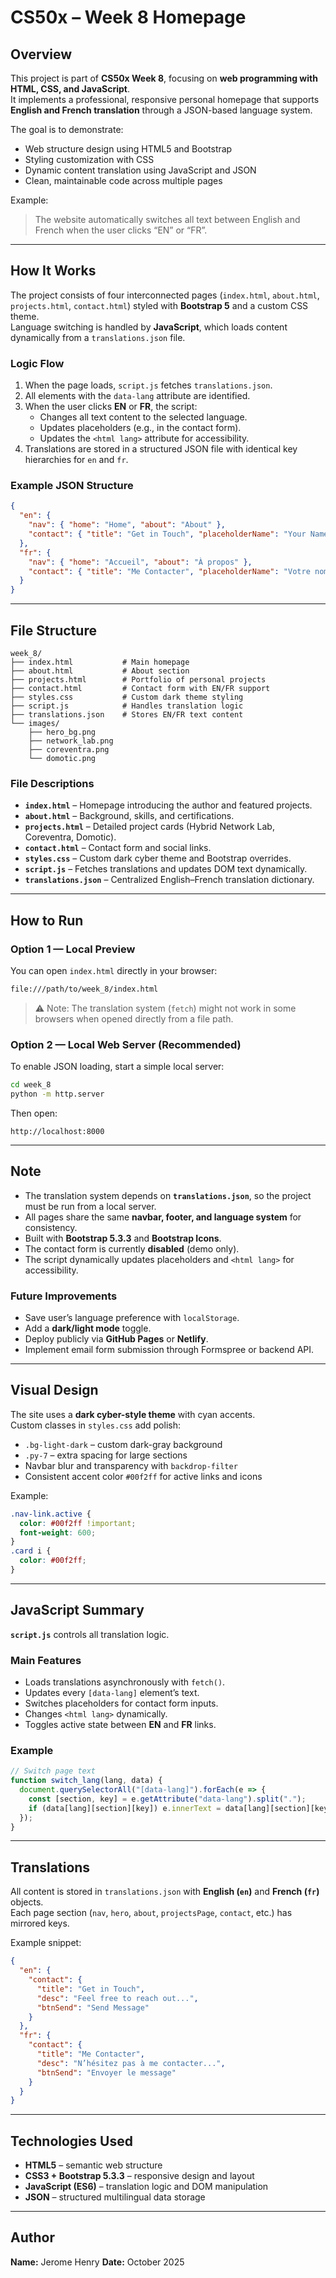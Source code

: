 # CS50x – Week 8 Homepage

## Overview
This project is part of **CS50x Week 8**, focusing on **web programming with HTML, CSS, and JavaScript**.  
It implements a professional, responsive personal homepage that supports **English and French translation** through a JSON-based language system.

The goal is to demonstrate:
- Web structure design using HTML5 and Bootstrap  
- Styling customization with CSS  
- Dynamic content translation using JavaScript and JSON  
- Clean, maintainable code across multiple pages  

Example:  
> The website automatically switches all text between English and French when the user clicks “EN” or “FR”.

---

## How It Works
The project consists of four interconnected pages (`index.html`, `about.html`, `projects.html`, `contact.html`) styled with **Bootstrap 5** and a custom CSS theme.  
Language switching is handled by **JavaScript**, which loads content dynamically from a `translations.json` file.

### Logic Flow
1. When the page loads, `script.js` fetches `translations.json`.
2. All elements with the `data-lang` attribute are identified.
3. When the user clicks **EN** or **FR**, the script:
   - Changes all text content to the selected language.  
   - Updates placeholders (e.g., in the contact form).  
   - Updates the `<html lang>` attribute for accessibility.
4. Translations are stored in a structured JSON file with identical key hierarchies for `en` and `fr`.

### Example JSON Structure
```json
{
  "en": {
    "nav": { "home": "Home", "about": "About" },
    "contact": { "title": "Get in Touch", "placeholderName": "Your Name" }
  },
  "fr": {
    "nav": { "home": "Accueil", "about": "À propos" },
    "contact": { "title": "Me Contacter", "placeholderName": "Votre nom" }
  }
}
```

---

## File Structure
```
week_8/
├── index.html           # Main homepage
├── about.html           # About section
├── projects.html        # Portfolio of personal projects
├── contact.html         # Contact form with EN/FR support
├── styles.css           # Custom dark theme styling
├── script.js            # Handles translation logic
├── translations.json    # Stores EN/FR text content
└── images/
    ├── hero_bg.png
    ├── network_lab.png
    ├── coreventra.png
    └── domotic.png
```

### File Descriptions
- **`index.html`** – Homepage introducing the author and featured projects.  
- **`about.html`** – Background, skills, and certifications.  
- **`projects.html`** – Detailed project cards (Hybrid Network Lab, Coreventra, Domotic).  
- **`contact.html`** – Contact form and social links.  
- **`styles.css`** – Custom dark cyber theme and Bootstrap overrides.  
- **`script.js`** – Fetches translations and updates DOM text dynamically.  
- **`translations.json`** – Centralized English–French translation dictionary.

---

## How to Run

### Option 1 — Local Preview
You can open `index.html` directly in your browser:
```bash
file:///path/to/week_8/index.html
```

> ⚠️ Note: The translation system (`fetch`) might not work in some browsers when opened directly from a file path.

### Option 2 — Local Web Server (Recommended)
To enable JSON loading, start a simple local server:
```bash
cd week_8
python -m http.server
```
Then open:
```
http://localhost:8000
```

---

## Note
- The translation system depends on **`translations.json`**, so the project must be run from a local server.  
- All pages share the same **navbar, footer, and language system** for consistency.  
- Built with **Bootstrap 5.3.3** and **Bootstrap Icons**.  
- The contact form is currently **disabled** (demo only).  
- The script dynamically updates placeholders and `<html lang>` for accessibility.  

### Future Improvements
- Save user’s language preference with `localStorage`.  
- Add a **dark/light mode** toggle.  
- Deploy publicly via **GitHub Pages** or **Netlify**.  
- Implement email form submission through Formspree or backend API.  

---

## Visual Design
The site uses a **dark cyber-style theme** with cyan accents.  
Custom classes in `styles.css` add polish:
- `.bg-light-dark` – custom dark-gray background  
- `.py-7` – extra spacing for large sections  
- Navbar blur and transparency with `backdrop-filter`  
- Consistent accent color `#00f2ff` for active links and icons  

Example:
```css
.nav-link.active {
  color: #00f2ff !important;
  font-weight: 600;
}
.card i {
  color: #00f2ff;
}
```

---

## JavaScript Summary
**`script.js`** controls all translation logic.

### Main Features
- Loads translations asynchronously with `fetch()`.
- Updates every `[data-lang]` element’s text.  
- Switches placeholders for contact form inputs.  
- Changes `<html lang>` dynamically.  
- Toggles active state between **EN** and **FR** links.

### Example
```js
// Switch page text
function switch_lang(lang, data) {
  document.querySelectorAll("[data-lang]").forEach(e => {
    const [section, key] = e.getAttribute("data-lang").split(".");
    if (data[lang][section][key]) e.innerText = data[lang][section][key];
  });
}
```

---

## Translations
All content is stored in `translations.json` with **English (`en`)** and **French (`fr`)** objects.  
Each page section (`nav`, `hero`, `about`, `projectsPage`, `contact`, etc.) has mirrored keys.

Example snippet:
```json
{
  "en": {
    "contact": {
      "title": "Get in Touch",
      "desc": "Feel free to reach out...",
      "btnSend": "Send Message"
    }
  },
  "fr": {
    "contact": {
      "title": "Me Contacter",
      "desc": "N’hésitez pas à me contacter...",
      "btnSend": "Envoyer le message"
    }
  }
}
```

---

## Technologies Used
- **HTML5** – semantic web structure  
- **CSS3 + Bootstrap 5.3.3** – responsive design and layout  
- **JavaScript (ES6)** – translation logic and DOM manipulation  
- **JSON** – structured multilingual data storage  

---

## Author
**Name:** Jerome Henry
**Date:** October 2025
